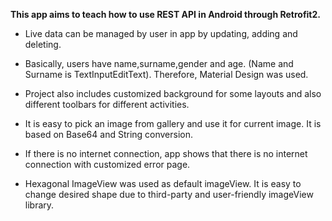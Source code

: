 **This app aims to teach how to use REST API in Android through Retrofit2.**

- Live data can be managed by user in app by updating, adding and deleting.

- Basically, users have name,surname,gender and age. (Name and Surname is TextInputEditText). Therefore, Material Design was used.

- Project also includes customized background for some layouts and also different toolbars for different activities.

- It is easy to pick an image from gallery and use it for current image. It is based on Base64 and String conversion.

- If there is no internet connection, app shows that there is no internet connection with customized error page.

- Hexagonal ImageView was used as default imageView. It is easy to change desired shape due to third-party and user-friendly
  imageView library.
